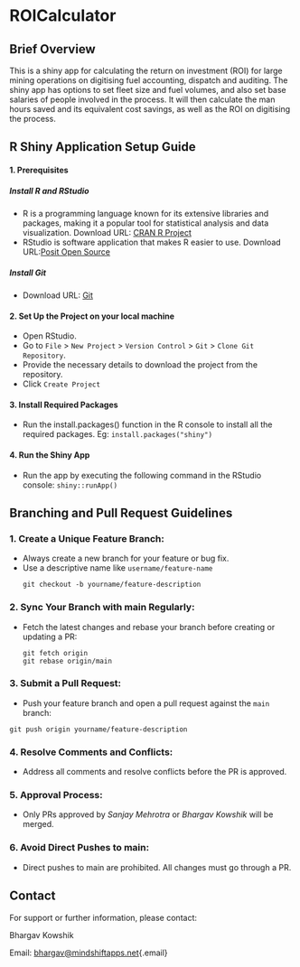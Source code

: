 # ROICalculator

## Brief Overview

This is a shiny app for calculating the return on investment (ROI) for large mining operations on digitising fuel accounting, dispatch and auditing. 
The shiny app has options to set fleet size and fuel volumes, and also set base salaries of people involved in the process. 
It will then calculate the man hours saved and its equivalent cost savings, as well as the ROI on digitising the process.

## R Shiny Application Setup Guide
#### 1. Prerequisites
##### Install R and RStudio
  * R is a programming language known for its extensive libraries and packages, making it a popular tool for statistical analysis and data visualization. Download URL: [CRAN R Project](https://cran.r-project.org)  
  * RStudio is software application that makes R easier to use. Download URL:[Posit Open Source](https://posit.co/products/open-source/rstudio)
##### Install Git
  * Download URL: [Git](https://git-scm.com/downloads)  
#### 2. Set Up the Project on your local machine
  * Open RStudio.
  * Go to `File` > `New Project` > `Version Control` > `Git` > `Clone Git Repository`.  
  * Provide the necessary details to download the project from the repository.  
  * Click `Create Project`  
#### 3. Install Required Packages
  * Run the install.packages() function in the R console to install all the required packages.
     Eg: `install.packages("shiny")` 
#### 4. Run the Shiny App
  * Run the app by executing the following command in the RStudio console:
     `shiny::runApp()`
## Branching and Pull Request Guidelines
### 1. Create a Unique Feature Branch:
- Always create a new branch for your feature or bug fix.
- Use a descriptive name like `username/feature-name`
  ```
  git checkout -b yourname/feature-description
  ```
### 2. Sync Your Branch with main Regularly:
- Fetch the latest changes and rebase your branch before creating or updating a PR:
  ```
  git fetch origin
  git rebase origin/main
  ```
### 3. Submit a Pull Request:
- Push your feature branch and open a pull request against the `main` branch:
```
git push origin yourname/feature-description
```

### 4. Resolve Comments and Conflicts:
- Address all comments and resolve conflicts before the PR is approved.

### 5. Approval Process:
- Only PRs approved by _Sanjay Mehrotra_ or _Bhargav Kowshik_ will be merged.

### 6. Avoid Direct Pushes to main:
- Direct pushes to main are prohibited. All changes must go through a PR.






## Contact
For support or further information, please contact:

Bhargav Kowshik

Email: [bhargav\@mindshiftapps.net](mailto:bhargav@mindshiftapps.net){.email}
